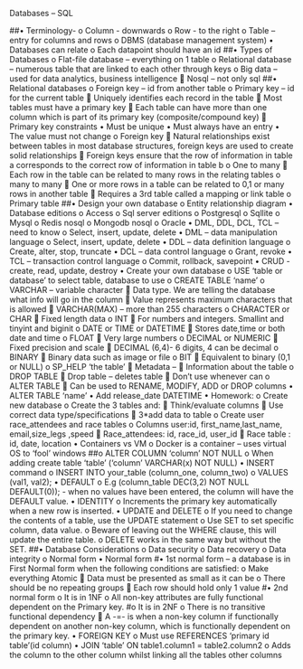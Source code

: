 Databases – SQL

##•	Terminology-
o	Column - downwards
o	Row - to the right
o	Table – entry for columns and rows
o	DBMS (database management system)
•	Databases can relate
o	Each datapoint should have an id
##•	Types of Databases
o	Flat-file database – everything on 1 table
o	Relational database – numerous table that are linked to each other through keys
o	Big data – used for data analytics, business intelligence
	Nosql – not only sql
##•	Relational databases
o	Foreign key – id from another table
o	Primary key – id for the current table
	Uniquely identifies each record in the table
	Most tables must have a primary key
	Each table can have more than one column which is part of its primary key (composite/compound key)
	Primary key constraints
•	Must be unique
•	Must always have an entry
•	The value must not change
o	Foreign key
	Natural relationships exist between tables in most database structures, foreign keys are used to create solid relationships
	Foreign keys ensure that the row of information in table a corresponds to the correct row of information in table b
o	One to many
	Each row in the table can be related to many rows in the relating tables
o	 many to many
	One or more rows in a table can be related to 0,1 or many rows in another table
	Requires a 3rd table called a mapping or link table
o	Primary table
##•	Design your own database
o	Entity relationship diagram
•	Database editions
o	Access
o	Sql server editions
o	Postgresql
o	Sqllite
o	Mysql
o	Redis nosql
o	Mongodb nosql
o	Oracle
•	DML, DDL, DCL, TCL – need to know
o	Select, insert, update, delete
•	DML – data manipulation language
o	Select, insert, update, delete
•	DDL – data definition language
o	Create, alter, stop, truncate
•	DCL – data control language
o	Grant, revoke
•	TCL – transaction control language
o	Commit, rollback, savepoint
•	CRUD -create, read, update, destroy
•	Create your own database
o	USE ‘table or database’ to select table, database to use
o	CREATE TABLE ‘name’
o	VARCHAR – variable character
	Data type. We are telling the database what info will go in the column
	Value represents maximum characters that is allowed
	VARCHAR(MAX) – more than 255 characters
o	CHARACTER or CHAR
	Fixed length data
o	INT
	For numbers and integers. Smallint and tinyint and biginit
o	DATE or TIME or DATETIME
	Stores date,time or both date and time
o	FLOAT
	Very large numbers
o	DECIMAL or NUMERIC
	Fixed precision and scale
	DECIMAL (6,4)- 6 digits, 4 can be decimal
o	BINARY
	Binary data such as image or file
o	BIT
	Equivalent to binary (0,1 or NULL)
o	SP_HELP ‘the table’
	Metadata –
	Information about the table
o	DROP TABLE
	Drop table – deletes table
	Don’t use whenever can
o	ALTER TABLE
	Can be used to RENAME, MODIFY, ADD or DROP columns
•	ALTER TABLE ‘name’
•	Add release_date DATETIME
•	Homework:
o	Create new database
o	Create the 3 tables and:
	Think/evaluate columns
	Use correct data type/specifications
	3*add data to table
o	Create user race_attendees and race tables
o	Columns user:id, first_name,last_name, email,size_legs ,speed
	Race_attendees: id, race_id, user_id
	Race table : id, date, location
•	Containers vs VM
o	Docker is a container – uses virtual OS to ‘fool’ windows
##o	ALTER COLUMN ‘column’ NOT NULL
o	When adding create table ‘table’ (‘column’ VARCHAR(x) NOT NULL)
•	INSERT command
o	INSERT INTO your_table (column_one, column_two)
o	VALUES (val1, val2);
•	DEFAULT
o	E.g (column_table DEC(3,2) NOT NULL DEFAULT(0)); - when no values have been entered, the column will have the DEFAULT value.
•	IDENTITY
o	Increments the primary key automatically when a new row is inserted.
•	UPDATE and DELETE
o	If you need to change the contents of a table, use the UPDATE statement
o	Use SET to set specific column, data value.
o	Beware of leaving out the WHERE clause, this will update the entire table.
o	DELETE works in the same way but without the SET.
##•	Database Considerations
o	Data security
o	Data recovery
o	Data integrity
o	Normal form
•	Normal form
#•	1st normal form – a database is in First Normal form when the following conditions are satisfied:
o	Make everything Atomic
	Data must be presented as small as it can be
o	There should be no repeating groups
	Each row should hold only 1 value
#•	2nd normal form
o	It is in 1NF
o	All non-key attributes are fully functional dependent on the Primary key.
#o	It is in 2NF
o	There is no transitive functional dependency
	A -=- is when a non-key column if functionally dependent on another non-key column, which is functionally dependent on the primary key.
•	FOREIGN KEY
o	Must use REFERENCES ‘primary id table’(id column)
•	JOIN ‘table’ ON table1.column1 = table2.column2
o	Adds the column to the other column whilst linking all the tables other columns
